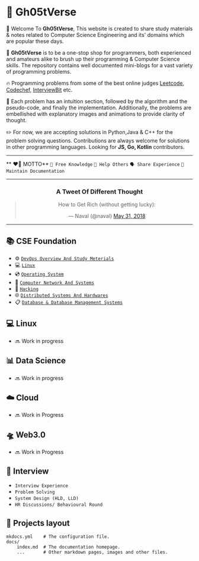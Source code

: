 # 🥷 Gh05tVerse

🙏 Welcome To **Gh05tVerse**, This website is created to share study materials & notes related to Computer Science Engineering and its' domains which are popular these days.

🏹 **Gh05tVerse** is to be a one-stop shop for programmers, both experienced and amateurs alike to brush up their programming & Computer Science skills. The repository contains well documented mini-blogs for a vast variety of programming problems.


🔥 Programming problems from some of the best online judges [Leetcode](https://www.leetcode.com), [Codechef](https://www.codechef.com), [InterviewBit](https://https://www.interviewbit.com) etc.

🎉 Each problem has an intuition section, followed by the algorithm and the pseudo-code, and finally the implementation. Additionally, the problems are embellished with explanatory images and animations to provide clarity of thought.

✏️ For now, we are accepting solutions in Python,Java & C++ for the problem solving questions. Contributions are always welcome for solutions in other programming languages. Looking for **JS, Go, Kotlin** contributors.

---

** ❤️‍🔥 MOTTO**
`🎯 Free Knowledge`
`🤝 Help Others`
`🗣️ Share Experience`
`📝 Maintain Documentation`

---


<div align="center">

<h3>A Tweet Of Different Thought</h3>

<blockquote class="twitter-tweet"><p lang="en" dir="ltr">How to Get Rich (without getting lucky):</p>&mdash; Naval (@naval) <a href="https://twitter.com/naval/status/1002103360646823936?ref_src=twsrc%5Etfw">May 31, 2018</a></blockquote> <script async src="https://platform.twitter.com/widgets.js" charset="utf-8"></script>

</div>

---
## 📚 CSE Foundation

- ⚙️ [`DevOps Overview And Study Meterials`](devops.md)
- 💻 [`Linux`](https://www.linux.org)
- 💿 [`Operating System`]()
- 📶 [`Computer Network And Systems`]()
- 👻 [`Hacking`]()
- 🌐 [`Distributed Systems And Hardwares`]()
- 📋 [`Database & Database Management Systems`]()

## 💻 Linux
- 🔜 Work in progress

## 📊 Data Science
- 🔜 Work in progress

## ☁️ Cloud
- 🔜 Work in Progress

## 🛸 Web3.0
- 🔜 Work in Progress

## 🦸 Interview
- `Interview Experience`
- `Problem Solving`
- `System Design (HLD, LLD)`
- `HR Discussions/ Behavioural Round`


## 🚀 Projects layout
    mkdocs.yml    # The configuration file.
    docs/
        index.md  # The documentation homepage.
        ...       # Other markdown pages, images and other files.
